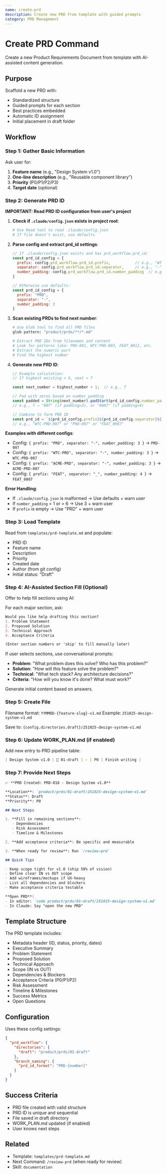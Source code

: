 ```yaml
---
name: create-prd
description: Create new PRD from template with guided prompts
category: PRD Management
---
```


# Create PRD Command

Create a new Product Requirements Document from template with AI-assisted content generation.

## Purpose

Scaffold a new PRD with:
- Standardized structure
- Guided prompts for each section
- Best practices embedded
- Automatic ID assignment
- Initial placement in draft folder

## Workflow

### Step 1: Gather Basic Information

Ask user for:
1. **Feature name** (e.g., "Design System v1.0")
2. **One-line description** (e.g., "Reusable component library")
3. **Priority** (P0/P1/P2/P3)
4. **Target date** (optional)

### Step 2: Generate PRD ID

**IMPORTANT: Read PRD ID configuration from user's project**

1. **Check if `.claude/config.json` exists in project root**:
   ```bash
   # Use Read tool to read .claude/config.json
   # If file doesn't exist, use defaults
   ```

2. **Parse config and extract prd_id settings**:
   ```javascript
   // If .claude/config.json exists and has prd_workflow.prd_id:
   const prd_id_config = {
     prefix: config.prd_workflow.prd_id.prefix,           // e.g., "WTC-PRD", "PRD"
     separator: config.prd_workflow.prd_id.separator,     // e.g., "-", "_"
     number_padding: config.prd_workflow.prd_id.number_padding  // e.g., 3, 4
   }

   // Otherwise use defaults:
   const prd_id_config = {
     prefix: "PRD",
     separator: "-",
     number_padding: 3
   }
   ```

3. **Scan existing PRDs to find next number**:
   ```bash
   # Use Glob tool to find all PRD files
   glob pattern: "product/prds/**/*.md"

   # Extract PRD IDs from filenames and content
   # Look for patterns like: PRD-001, WTC-PRD-003, FEAT_0012, etc.
   # Extract the numeric part
   # Find the highest number
   ```

4. **Generate new PRD ID**:
   ```javascript
   // Example calculation:
   // If highest existing = 6, next = 7

   const next_number = highest_number + 1;  // e.g., 7

   // Pad with zeros based on number_padding
   const padded = String(next_number).padStart(prd_id_config.number_padding, '0');
   // e.g., 7 → "007" (if padding=3), or "0007" (if padding=4)

   // Combine to form PRD ID
   const prd_id = `${prd_id_config.prefix}${prd_id_config.separator}${padded}`;
   // e.g., "WTC-PRD-007" or "PRD-007" or "FEAT_0007"
   ```

**Examples with different configs**:
- Config: `{ prefix: "PRD", separator: "-", number_padding: 3 }` → `PRD-007`
- Config: `{ prefix: "WTC-PRD", separator: "-", number_padding: 3 }` → `WTC-PRD-007`
- Config: `{ prefix: "ACME-PRD", separator: "-", number_padding: 3 }` → `ACME-PRD-007`
- Config: `{ prefix: "FEAT", separator: "_", number_padding: 4 }` → `FEAT_0007`

**Error Handling**:
- If `.claude/config.json` is malformed → Use defaults + warn user
- If `number_padding` < 1 or > 6 → Use 3 + warn user
- If `prefix` is empty → Use "PRD" + warn user

### Step 3: Load Template

Read from `templates/prd-template.md` and populate:
- PRD ID
- Feature name
- Description
- Priority
- Created date
- Author (from git config)
- Initial status: "Draft"

### Step 4: AI-Assisted Section Fill (Optional)

Offer to help fill sections using AI:

For each major section, ask:
```markdown
Would you like help drafting this section?
1. Problem Statement
2. Proposed Solution
3. Technical Approach
4. Acceptance Criteria

(Enter section numbers or 'skip' to fill manually later)
```

If user selects sections, use conversational prompts:
- **Problem**: "What problem does this solve? Who has this problem?"
- **Solution**: "How will this feature solve the problem?"
- **Technical**: "What tech stack? Any architecture decisions?"
- **Criteria**: "How will you know it's done? What must work?"

Generate initial content based on answers.

### Step 5: Create File

Filename format: `YYMMDD-{feature-slug}-v1.md`
Example: `251025-design-system-v1.md`

Save to: `{config.directories.draft}/251025-design-system-v1.md`

### Step 6: Update WORK_PLAN.md (if enabled)

Add new entry to PRD pipeline table:
```markdown
| Design System v1.0 | 📝 01-draft | - | P0 | Finish writing |
```

### Step 7: Provide Next Steps

```markdown
✅ **PRD Created: PRD-018 - Design System v1.0**

**Location**: `product/prds/01-draft/251025-design-system-v1.md`
**Status**: Draft
**Priority**: P0

## Next Steps

1. **Fill in remaining sections**:
   - Dependencies
   - Risk Assessment
   - Timeline & Milestones

2. **Add acceptance criteria**: Be specific and measurable

3. **When ready for review**: Run `/review-prd`

## Quick Tips

- Keep scope tight for v1.0 (ship 50% of vision)
- Define clear IN vs OUT scope
- Add wireframes/mockups if UX-heavy
- List all dependencies and blockers
- Make acceptance criteria testable

**Open PRD**:
- In editor: `code product/prds/01-draft/251025-design-system-v1.md`
- In Claude: Say "open the new PRD"
```

## Template Structure

The PRD template includes:
- Metadata header (ID, status, priority, dates)
- Executive Summary
- Problem Statement
- Proposed Solution
- Technical Approach
- Scope (IN vs OUT)
- Dependencies & Blockers
- Acceptance Criteria (P0/P1/P2)
- Risk Assessment
- Timeline & Milestones
- Success Metrics
- Open Questions

## Configuration

Uses these config settings:
```json
{
  "prd_workflow": {
    "directories": {
      "draft": "product/prds/01-draft"
    },
    "branch_naming": {
      "prd_id_format": "PRD-{number}"
    }
  }
}
```

## Success Criteria

- PRD file created with valid structure
- PRD ID is unique and sequential
- File saved in draft directory
- WORK_PLAN.md updated (if enabled)
- User knows next steps

## Related

- Template: `templates/prd-template.md`
- Next Command: `/review-prd` (when ready for review)
- Skill: `documentation`
